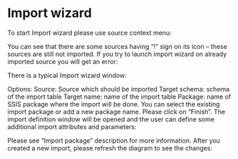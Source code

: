# Import wizard

To start Import wizard please use source context menu:

You can see that there are some sources having “!” sign on its icon – these sources are still not imported. If you try to launch import wizard on already imported source you will get an error:

There is a typical Import wizard window:

Options: Source: Source which should be imported Target schema: schema of the import table Target name: name of the import table Package: name of SSIS package where the import will be done. You can select the existing import package or add a new package name. Please click on “Finish”. The import definition window will be opened and the user can define some additional import attributes and parameters:

Please see “Import package” description for more information. After you created a new import, please refresh the diagram to see the changes:
